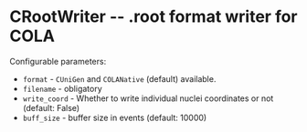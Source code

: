 # CRootWriter -- .root format writer for COLA

Configurable parameters:
* `format` - `CUniGen` and `COLANative` (default) available. 
* `filename` - obligatory
* `write_coord` - Whether to write individual nuclei coordinates or not (default: False)
* `buff_size` - buffer size in events (default: 10000)